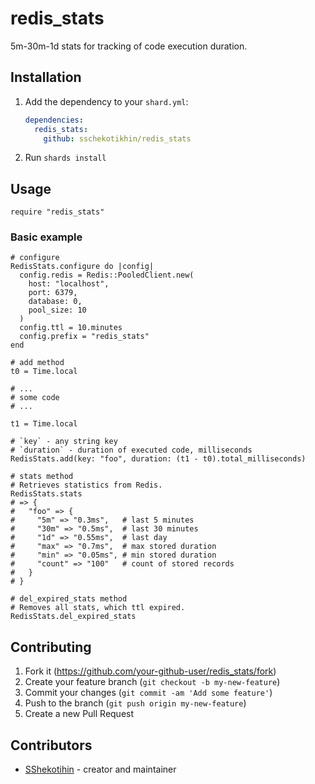 # redis_stats

5m-30m-1d stats for tracking of code execution duration.

## Installation

1. Add the dependency to your `shard.yml`:

   ```yaml
   dependencies:
     redis_stats:
       github: sschekotikhin/redis_stats
   ```

2. Run `shards install`

## Usage

```crystal
require "redis_stats"
```

### Basic example

```crystal
# configure
RedisStats.configure do |config|
  config.redis = Redis::PooledClient.new(
    host: "localhost",
    port: 6379,
    database: 0,
    pool_size: 10
  )
  config.ttl = 10.minutes
  config.prefix = "redis_stats"
end

# add method
t0 = Time.local

# ...
# some code
# ...

t1 = Time.local

# `key` - any string key
# `duration` - duration of executed code, milliseconds
RedisStats.add(key: "foo", duration: (t1 - t0).total_milliseconds)

# stats method
# Retrieves statistics from Redis.
RedisStats.stats
# => {
#   "foo" => {
#     "5m" => "0.3ms",   # last 5 minutes
#     "30m" => "0.5ms",  # last 30 minutes
#     "1d" => "0.55ms",  # last day
#     "max" => "0.7ms",  # max stored duration
#     "min" => "0.05ms", # min stored duration
#     "count" => "100"   # count of stored records
#   }
# }

# del_expired_stats method
# Removes all stats, which ttl expired.
RedisStats.del_expired_stats
```

## Contributing

1. Fork it (<https://github.com/your-github-user/redis_stats/fork>)
2. Create your feature branch (`git checkout -b my-new-feature`)
3. Commit your changes (`git commit -am 'Add some feature'`)
4. Push to the branch (`git push origin my-new-feature`)
5. Create a new Pull Request

## Contributors

- [SShekotihin](https://github.com/your-github-user) - creator and maintainer
